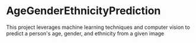# AgeGenderEthnicityPrediction
This project leverages machine learning techniques and computer vision to predict a person's age, gender, and ethnicity from a given image
